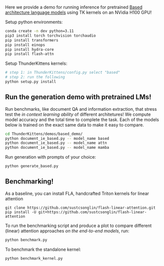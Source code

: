 
Here we provide a demo for running inference for pretrained [Based architecture language models](https://arxiv.org/abs/2402.18668) using TK kernels on an NVidia H100 GPU!

Setup python environments:
```bash
conda create -n dev python=3.11
pip3 install torch torchvision torchaudio
pip install transformers
pip install einops
pip install hydra-core
pip install flash-attn
```

Setup ThunderKittens kernels:
```bash 
# step 1: in ThunderKittens/config.py select "based"
# step 2: run the following
python setup.py install 
```

## Run the generation demo with pretrained LMs!

Run benchmarks, like document QA and information extraction, that stress test the *in context learning ability* of different architetures! We compute model accuracy and the total time to complete the task. Each of the models below is trained on the exact same data to make it easy to compare.
```bash
cd ThunderKittens/demos/based_demo/
python document_ie_based.py -- model_name based
python document_ie_based.py -- model_name attn
python document_ie_based.py -- model_name mamba
```

Run generation with prompts of your choice:
```bash
python generate_based.py
```

## Benchmarking!
As a baseline, you can install FLA, handcrafted Triton kernels for linear attention
```
git clone https://github.com/sustcsonglin/flash-linear-attention.git
pip install -U git+https://github.com/sustcsonglin/flash-linear-attention
```

To run the benchmarking script and produce a plot to compare different (linear) attention approaches *on the end-to-end models*, run:
```bash
python benchmark.py
```

To benchmark the standalone kernel:
```bash
python benchmark_kernel.py
```


